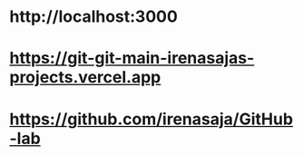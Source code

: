 # http://localhost:3000
# https://git-git-main-irenasajas-projects.vercel.app
# https://github.com/irenasaja/GitHub-lab

